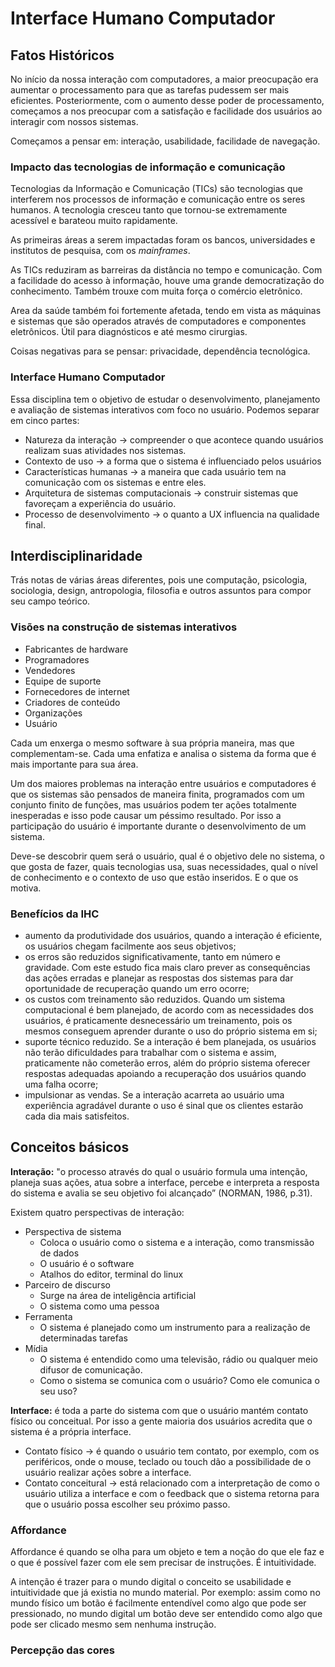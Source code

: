 # Interface Humano Computador

## Fatos Históricos

No início da nossa interação com computadores, a maior preocupação era aumentar o
processamento para que as tarefas pudessem ser mais eficientes. Posteriormente, com
o aumento desse poder de processamento, começamos a nos preocupar com a satisfação
e facilidade dos usuários ao interagir com nossos sistemas.

Começamos a pensar em: interação, usabilidade, facilidade de navegação.

### Impacto das tecnologias de informação e comunicação

Tecnologias da Informação e Comunicação (TICs) são tecnologias que interferem nos
processos de informação e comunicação entre os seres humanos. A tecnologia cresceu
tanto que tornou-se extremamente acessível e barateou muito rapidamente.

As primeiras áreas a serem impactadas foram os bancos, universidades e institutos de
pesquisa, com os *mainframes*.

As TICs reduziram as barreiras da distância no tempo e comunicação. Com a facilidade
do acesso à informação, houve uma grande democratização do conhecimento. Também
trouxe com muita força o comércio eletrônico.

Area da saúde também foi fortemente afetada, tendo em vista as máquinas e sistemas
que são operados através de computadores e componentes eletrônicos. Útil para
diagnósticos e até mesmo cirurgias.

Coisas negativas para se pensar: privacidade, dependência tecnológica.

### Interface Humano Computador

Essa disciplina tem o objetivo de estudar o desenvolvimento, planejamento e
avaliação de sistemas interativos com foco no usuário. Podemos separar em cinco 
partes: 

- Natureza da interação -> compreender o que acontece quando usuários realizam suas
  atividades nos sistemas.
- Contexto de uso -> a forma que o sistema é influenciado pelos usuários
- Características humanas -> a maneira que cada usuário tem na comunicação com os
  sistemas e entre eles.
- Arquitetura de sistemas computacionais -> construir sistemas que favoreçam a
  experiência do usuário.
- Processo de desenvolvimento -> o quanto a UX influencia na qualidade final.

## Interdisciplinaridade

Trás notas de várias áreas diferentes, pois une computação, psicologia, sociologia,
design, antropologia, filosofia e outros assuntos para compor seu campo teórico.

### Visões na construção de sistemas interativos

- Fabricantes de hardware
- Programadores
- Vendedores
- Equipe de suporte
- Fornecedores de internet
- Criadores de conteúdo
- Organizações
- Usuário

Cada um enxerga o mesmo software à sua própria maneira, mas que complementam-se.
Cada uma enfatiza e analisa o sistema da forma que é mais importante para sua área.

Um dos maiores problemas na interação entre usuários e computadores é que os
sistemas são pensados de maneira finita, programados com um conjunto finito de
funções, mas usuários podem ter ações totalmente inesperadas e isso pode causar um
péssimo resultado. Por isso a participação do usuário é importante durante o
desenvolvimento de um sistema.

Deve-se descobrir quem será o usuário, qual é o objetivo dele no sistema, o que
gosta de fazer, quais tecnologias usa, suas necessidades, qual o nível de
conhecimento e o contexto de uso que estão inseridos. E o que os motiva.

### Benefícios da IHC

- aumento da produtividade dos usuários, quando a interação é eficiente, os usuários chegam facilmente aos seus objetivos;
- os erros são reduzidos significativamente, tanto em número e gravidade. Com este estudo fica mais claro prever as consequências das ações erradas e planejar as respostas dos sistemas para dar oportunidade de recuperação quando um erro ocorre;
- os custos com treinamento são reduzidos. Quando um sistema computacional é bem planejado, de acordo com as necessidades dos usuários, é praticamente desnecessário um treinamento, pois os mesmos conseguem aprender durante o uso do próprio sistema em si;
- suporte técnico reduzido. Se a interação é bem planejada, os usuários não terão dificuldades para trabalhar com o sistema e assim, praticamente não cometerão erros, além do próprio sistema oferecer respostas adequadas apoiando a recuperação dos usuários quando uma falha ocorre;
- impulsionar as vendas. Se a interação acarreta ao usuário uma experiência agradável durante o uso é sinal que os clientes estarão cada dia mais satisfeitos.

## Conceitos básicos

**Interação:** "o processo através do qual o usuário formula uma intenção, planeja suas ações, atua sobre a interface, percebe e interpreta a resposta do sistema e avalia se seu objetivo foi alcançado” (NORMAN, 1986, p.31).

Existem quatro perspectivas de interação:

- Perspectiva de sistema
  - Coloca o usuário como o sistema e a interação, como transmissão de dados
  - O usuário é o software
  - Atalhos do editor, terminal do linux
- Parceiro de discurso
  - Surge na área de inteligência artificial
  - O sistema como uma pessoa
- Ferramenta
  - O sistema é planejado como um instrumento para a realização de determinadas
  tarefas
- Mídia
  - O sistema é entendido como uma televisão, rádio ou qualquer meio difusor de comunicação. 
  - Como o sistema se comunica com o usuário? Como ele comunica o seu uso?

**Interface:** é toda a parte do sistema com que o usuário mantém contato físico ou
conceitual. Por isso a gente maioria dos usuários acredita que o sistema é a própria
interface.

- Contato físico -> é quando o usuário tem contato, por exemplo, com os periféricos,
  onde o mouse, teclado ou touch dão a possibilidade de o usuário realizar ações
  sobre a interface.
- Contato conceitural -> está relacionado com a interpretação de como o usuário
  utiliza a interface e com o feedback que o sistema retorna para que o usuário
  possa escolher seu próximo passo.

### Affordance

Affordance é quando se olha para um objeto e tem a noção do que ele faz e o que é
possível fazer com ele sem precisar de instruções. É intuitividade.

A intenção é trazer para o mundo digital o conceito se usabilidade e intuitividade
que já existia no mundo material. Por exemplo: assim como no mundo físico um botão é
facilmente entendível como algo que pode ser pressionado, no mundo digital um botão
deve ser entendido como algo que pode ser clicado mesmo sem nenhuma instrução.

### Percepção das cores






